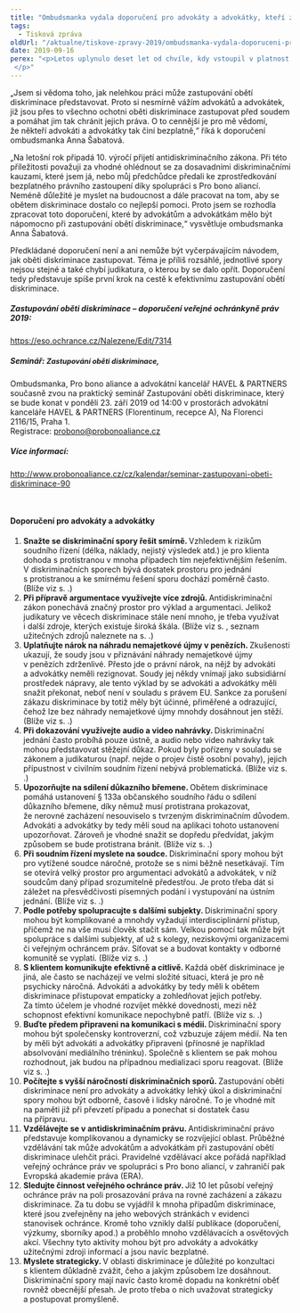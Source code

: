 ```yaml
---
title: "Ombudsmanka vydala doporučení pro advokáty a advokátky, kteří zastupují oběti diskriminace"
tags:
  - Tisková zpráva
oldUrl: "/aktualne/tiskove-zpravy-2019/ombudsmanka-vydala-doporuceni-pro-advokaty-a-advokatky-kteri-zastupuji-obeti-diskriminace"
date: 2019-09-16
perex: "<p>Letos uplynulo deset let od chvíle, kdy vstoupil v platnost antidiskriminační zákon a kdy byla současně ombudsmanovi v souladu s právem Evropské unie svěřena funkce národního tělesa pro rovné zacházení a ochranu před diskriminací (equality body). Jelikož ombudsman nemá pravomoc zastupovat oběti diskriminace před soudem, hrají v tomto ohledu klíčovou roli advokáti a advokátky. Ombudsmanka proto připravila dokument, který by jim v tom měl pomoci. Krom doporučení a shrnutí konkrétních případů, které ombudsmanka předala Pro bono alianci ke zprostředkování právního zastoupení, text obsahuje analýzu výzkumného šetření, jehož cílem bylo prozkoumat zkušenosti advokátů a advokátek se zastupováním obětí diskriminace.  </p>"
---
```


<!-- imported from the old website -->

<p>„Jsem si vědoma toho, jak nelehkou práci může zastupování obětí diskriminace představovat. Proto si nesmírně vážím advokátů a advokátek, již jsou přes to všechno ochotni oběti diskriminace zastupovat před soudem a pomáhat jim tak chránit jejich práva. O to cennější je pro mě vědomí, že někteří advokáti a advokátky tak činí bezplatně,“ říká k doporučení ombudsmanka Anna Šabatová. </p><p>„Na letošní rok připadá 10. výročí přijetí antidiskriminačního zákona. Při této příležitosti považuji za vhodné ohlédnout se za dosavadními diskriminačními kauzami, které jsem já, nebo můj předchůdce předali ke zprostředkování bezplatného právního zastoupení díky spolupráci s Pro bono aliancí. Neméně důležité je myslet na budoucnost a dále pracovat na tom, aby se obětem diskriminace dostalo co nejlepší pomoci. Proto jsem se rozhodla zpracovat toto doporučení, které by advokátům a advokátkám mělo být nápomocno při zastupování obětí diskriminace,“ vysvětluje ombudsmanka Anna Šabatová. </p><p>Předkládané doporučení není a ani nemůže být vyčerpávajícím návodem, jak oběti diskriminace zastupovat. Téma je příliš rozsáhlé, jednotlivé spory nejsou stejné a také chybí judikatura, o kterou by se dalo opřít. Doporučení tedy představuje spíše první krok na cestě k efektivnímu zastupování obětí diskriminace. </p><h5>Zastupování oběti diskriminace – doporučení veřejné ochránkyně práv 2019:</h5><p><a href="https://eso.ochrance.cz/Nalezene/Edit/7314" target="_blank">https://eso.ochrance.cz/Nalezene/Edit/7314</a></p><p></p><h5>Seminář: <span style="font-size: 12.8px;">Zastupování oběti diskriminace,</span></h5><p>Ombudsmanka, Pro bono aliance a advokátní kancelář HAVEL &amp; PARTNERS současně zvou na praktický seminář Zastupování oběti diskriminace, který se bude konat v pondělí 23. září 2019 od 14:00 v prostorách advokátní kanceláře HAVEL &amp; PARTNERS (Florentinum, recepce A), Na Florenci 2116/15, Praha 1. <br />Registrace: <a href="mailto:probono@probonoaliance.cz">probono@probonoaliance.cz</a></p><h5>Více informací:</h5><p><a title="Otevření do nového okna" href="http://www.probonoaliance.cz/cz/kalendar/seminar-zastupovani-obeti-diskriminace-90" target="_blank">http://www.probonoaliance.cz/cz/kalendar/seminar-zastupovani-obeti-diskriminace-90</a> <img alt="" src="https://www.ochrance.cz/typo3/ext/od_linkdesc/icons/external.gif" class="od_linkdesc_icon_external" /></p><br /><h4>Doporučení pro advokáty a advokátky</h4> <ol><li><b>Snažte se diskriminační spory řešit smírně. </b>Vzhledem k rizikům soudního řízení (délka, náklady, nejistý výsledek atd.) je pro klienta dohoda s protistranou v mnoha případech tím nejefektivnějším řešením. V diskriminačních sporech bývá dostatek prostoru pro jednání s protistranou a ke smírnému řešení sporu dochází poměrně často. (Blíže viz s. .)</li><li><b>Při přípravě argumentace využívejte více zdrojů. </b>Antidiskriminační zákon ponechává značný prostor pro výklad a argumentaci. Jelikož judikatury ve věcech diskriminace stále není mnoho, je třeba využívat i další zdroje, kterých existuje široká škála. (Blíže viz s. , seznam užitečných zdrojů naleznete na s. .)</li><li><b>Uplatňujte nárok na náhradu nemajetkové újmy v penězích. </b>Zkušenosti ukazují, že soudy jsou v přiznávání náhrady nemajetkové újmy v penězích zdrženlivé. Přesto jde o právní nárok, na nějž by advokáti a advokátky neměli rezignovat. Soudy jej někdy vnímají jako subsidiární prostředek nápravy, ale tento výklad by se advokáti a advokátky měli snažit překonat, neboť není v souladu s právem EU. Sankce za porušení zákazu diskriminace by totiž měly být účinné, přiměřené a odrazující, čehož lze bez náhrady nemajetkové újmy mnohdy dosáhnout jen stěží. (Blíže viz s. .)</li><li><b>Při dokazování využívejte audio a video nahrávky. </b>Diskriminační jednání často probíhá pouze ústně, a audio nebo video nahrávky tak mohou představovat stěžejní důkaz. Pokud byly pořízeny v souladu se zákonem a judikaturou (např. nejde o projev čistě osobní povahy), jejich přípustnost v civilním soudním řízení nebývá problematická. (Blíže viz s. .)</li><li><b>Upozorňujte na sdílení důkazního břemene. </b>Obětem diskriminace pomáhá ustanovení § 133a občanského soudního řádu o sdílení důkazního břemene, díky němuž musí protistrana prokazovat, že nerovné zacházení nesouviselo s tvrzeným diskriminačním důvodem. Advokáti a advokátky by tedy měli soud na aplikaci tohoto ustanovení upozorňovat. Zároveň je vhodné snažit se dopředu předvídat, jakým způsobem se bude protistrana bránit. (Blíže viz s. .)</li><li><b>Při soudním řízení myslete na soudce. </b>Diskriminační spory mohou být pro vytížené soudce náročné, protože se s nimi běžně nesetkávají. Tím se otevírá velký prostor pro argumentaci advokátů a advokátek, v níž soudcům daný případ srozumitelně předestřou. Je proto třeba dát si záležet na přesvědčivosti písemných podání i vystupování na ústním jednání. (Blíže viz s. .)</li><li><b>Podle potřeby spolupracujte s dalšími subjekty. </b>Diskriminační spory mohou být komplikované a mnohdy vyžadují interdisciplinární přístup, přičemž ne na vše musí člověk stačit sám. Velkou pomocí tak může být spolupráce s dalšími subjekty, ať už s kolegy, neziskovými organizacemi či veřejným ochráncem práv. Síťovat se a budovat kontakty v odborné komunitě se vyplatí. (Blíže viz s. .)</li><li><b>S klientem komunikujte efektivně a citlivě. </b>Každá oběť diskriminace je jiná, ale často se nacházejí ve velmi složité situaci, která je pro ně psychicky náročná. Advokáti a advokátky by tedy měli k obětem diskriminace přistupovat empaticky a zohledňovat jejich potřeby. Za tímto účelem je vhodné rozvíjet měkké dovednosti, mezi něž schopnost efektivní komunikace nepochybně patří. (Blíže viz s. .)</li><li><b>Buďte předem připraveni na komunikaci s médii. </b>Diskriminační spory mohou být společensky kontroverzní, což vzbuzuje zájem médií. Na ten by měli být advokáti a advokátky připraveni (přínosné je například absolvování mediálního tréninku). Společně s klientem se pak mohou rozhodnout, jak budou na případnou medializaci sporu reagovat. (Blíže viz s. .)</li><li><b>Počítejte s vyšší náročností diskriminačních sporů. </b>Zastupování oběti diskriminace není pro advokáty a advokátky lehký úkol a diskriminační spory mohou být odborně, časově i lidsky náročné. To je vhodné mít na paměti již při převzetí případu a ponechat si dostatek času na přípravu.</li><li><b>Vzdělávejte se v antidiskriminačním právu. </b>Antidiskriminační právo představuje komplikovanou a dynamicky se rozvíjející oblast. Průběžné vzdělávání tak může advokátům a advokátkám při zastupování obětí diskriminace ulehčit práci. Pravidelné vzdělávací akce pořádá například veřejný ochránce práv ve spolupráci s Pro bono aliancí, v zahraničí pak Evropská akademie práva (ERA).</li><li><b>Sledujte činnost veřejného ochránce práv. </b>Již 10 let působí veřejný ochránce práv na poli prosazování práva na rovné zacházení a zákazu diskriminace. Za tu dobu se vyjádřil k mnoha případům diskriminace, které jsou zveřejněny na jeho webových stránkách v evidenci stanovisek ochránce. Kromě toho vznikly další publikace (doporučení, výzkumy, sborníky apod.) a proběhlo mnoho vzdělávacích a osvětových akcí. Všechny tyto aktivity mohou být pro advokáty a advokátky užitečnými zdroji informací a jsou navíc bezplatné.</li><li><b>Myslete strategicky. </b>V oblasti diskriminace je důležité po konzultaci s klientem důkladně zvážit, čeho a jakým způsobem lze dosáhnout. Diskriminační spory mají navíc často kromě dopadu na konkrétní oběť rovněž obecnější přesah. Je proto třeba o nich uvažovat strategicky a postupovat promyšleně.</li></ol>
